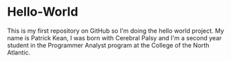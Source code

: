 # Hello-World
This is my first repository on GitHub so I'm doing the hello world project.
My name is Patrick Kean, I was born with Cerebral Palsy and I'm a second year student in the Programmer Analyst program at the College of the North Atlantic.
